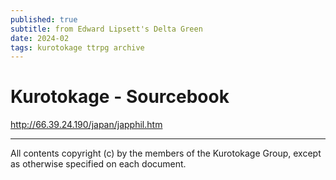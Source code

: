 ```yaml
---
published: true
subtitle: from Edward Lipsett's Delta Green
date: 2024-02
tags: kurotokage ttrpg archive
---
```


# Kurotokage - Sourcebook

http://66.39.24.190/japan/japphil.htm

--- 

All contents copyright (c) by the members of the Kurotokage Group, except as otherwise specified on each document.